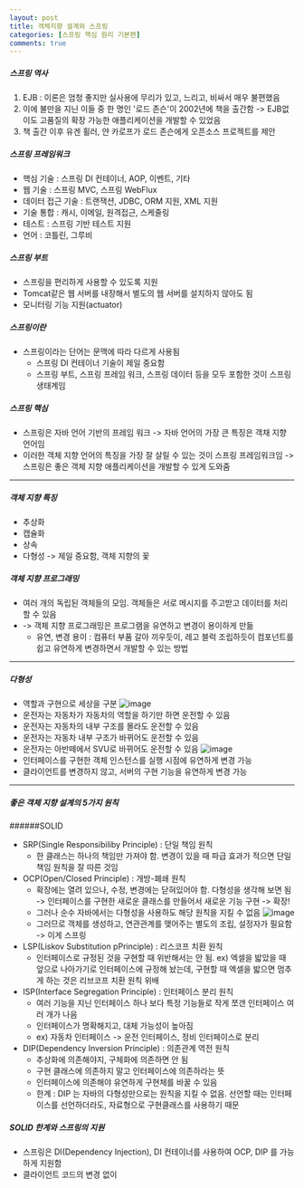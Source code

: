 ```yaml
---
layout: post
title: 객체지향 설계와 스프링
categories: [스프링 핵심 원리 기본편]
comments: true
---
```


##### 스프링 역사
1. EJB : 이론은 엄청 좋지만 실사용에 무리가 있고, 느리고, 비싸서 매우 불편했음
2. 이에 불만을 지닌 이들 중 한 명인 '로드 존슨'이 2002년에 책을 출간함 -> EJB없이도 고품질의 확장 가능한 애플리케이션을 개발할 수 있었음
3. 책 출간 이후 유겐 휠러, 얀 카로프가 로드 존슨에게 오픈소스 프로젝트를 제안


##### 스프링 프레임워크
* 핵심 기술 : 스프링 DI 컨테이너, AOP, 이벤트, 기타
* 웹 기술 : 스프링 MVC, 스프링 WebFlux
* 데이터 접근 기술 : 트랜잭션, JDBC, ORM 지원, XML 지원
* 기술 통합 : 캐시, 이메일, 원격접근, 스케줄링
* 테스트 : 스프링 기반 테스트 지원
* 언어 : 코틀린, 그루비


##### 스프링 부트
* 스프링을 편리하게 사용할 수 있도록 지원
* Tomcat같은 웹 서버를 내장해서 별도의 웹 서버를 설치하지 않아도 됨
* 모니터링 기능 지원(actuator)


##### 스프링이란 
* 스프링이라는 단어는 문맥에 따라 다르게 사용됨
  * 스프링 DI 컨테이너 기술이 제일 중요함
  * 스프링 부트, 스프링 프레임 워크, 스프링 데이터 등을 모두 포함한 것이 스프링 생태계임


##### 스프링 핵심
* 스프링은 자바 언어 기반의 프레임 워크 -> 자바 언어의 가장 큰 특징은 객채 지향 언어임
* 이러한 객체 지향 언어의 특징을 가장 잘 살릴 수 있는 것이 스프링 프레임워크임 -> 스프링은 좋은 객체 지향 애플리케이션을 개발할 수 있게 도와줌


-------

##### 객체 지향 특징
* 추상화
* 캡슐화
* 상속
* 다형성 -> 제일 중요함, 객체 지향의 꽃


##### 객체 지향 프로그래밍
* 여러 개의 독립된 객체들의 모임. 객체들은 서로 메시지를 주고받고 데이터를 처리할 수 있음
* -> 객체 지향 프로그래밍은 프로그램을 유연하고 변경이 용이하게 만듦
  * 유연, 변경 용이 : 컴퓨터 부품 갈아 끼우듯이, 레고 블럭 조립하듯이 컴포넌트를 쉽고 유연하게 변경하면서 개발할 수 있는 방법

-------

##### 다형성
* 역할과 구현으로 세상을 구분
![image](https://user-images.githubusercontent.com/107798750/208855400-9d6e564b-9841-4d41-b3c0-b37e359a45ea.png)
* 운전자는 자동차가 자동차의 역할을 하기만 하면 운전할 수 있음
* 운전자는 자동차의 내부 구조를 몰라도 운전할 수 있음
* 운전자는 자동차 내부 구조가 바뀌어도 운전할 수 있음
* 운전자는 아반떼에서 SVU로 바뀌어도 운전할 수 있음
![image](https://user-images.githubusercontent.com/107798750/208856702-70a9c711-52d1-4e80-ac5d-84f4ec488f3f.png)
* 인터페이스를 구현한 객체 인스턴스를 실행 시점에 유연하게 변경 가능
* 클라이언트를 변경하지 않고, 서버의 구현 기능을 유연하게 변경 가능


-------

##### 좋은 객체 지향 설계의 5가지 원칙

######SOLID
* SRP(Single Responsibiliby Principle) : 단일 책임 원칙
  * 한 클래스는 하나의 책임만 가져야 함. 변경이 있을 때 파급 효과가 적으면 단일 책임 원칙을 잘 따른 것임
* OCP(Open/Closed Principle) : 개방-폐쇄 원칙
  * 확장에는 열려 있으나, 수정, 변경에는 닫혀있어야 함. 다형성을 생각해 보면 됨 -> 인터페이스를 구현한 새로운 클래스를 만들어서 새로운 기능 구현 -> 확장!
  * 그러나 순수 자바에서는 다형성을 사용하도 해당 원칙을 지킬 수 없음
![image](https://user-images.githubusercontent.com/107798750/208857786-3bf6822e-8234-447b-931e-27882254b891.png)
  * 그러므로 객체를 생성하고, 연관관계를 맺어주는 별도의 조립, 설정자가 필요함 -> 이게 스프링
* LSP(Liskov Substitution pPrinciple) : 리스코프 치환 원칙
  * 인터페이스로 규정된 것을 구현할 때 위반해서는 안 됨. ex) 엑셀을 밟았을 때 앞으로 나아가기로 인터페이스에 규정해 놨는데, 구현할 때 엑셀을 밟으면 멈추게 하는 것은 리브코프 치환 원칙 위배
* ISP(Interface Segregation Principle) : 인터페이스 분리 원칙
  * 여러 기능을 지닌 인터페이스 하나 보다 특정 기능들로 작게 쪼갠 인터페이스 여러 개가 나음
  * 인터페이스가 명확해지고, 대체 가능성이 높아짐
  * ex) 자동차 인터페이스 -> 운전 인터페이스, 정비 인터페이스로 분리 
* DIP(Dependency Inversion Principle) : 의존관계 역전 원칙
  * 추상화에 의존해야지, 구체화에 의존하면 안 됨
  * 구현 클래스에 의존하지 말고 인터페이스에 의존하라는 뜻
  * 인터페이스에 의존해야 유연하게 구현체를 바꿀 수 있음 
  * 한계 : DIP 는 자바의 다형성만으로는 원칙을 지킬 수 없음. 선언할 때는 인터페이스를 선언하더라도, 자료형으로 구현클래스를 사용하기 때문


##### SOLID 한계와 스프링의 지원
* 스프링은 DI(Dependency Injection), DI 컨테이너를 사용하여 OCP, DIP 를 가능하게 지원함
* 클라이언트 코드의 변경 없이 

